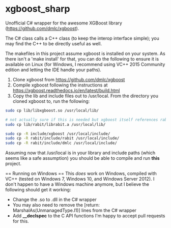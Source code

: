 # xgboost_sharp
Unofficial C# wrapper for the awesome XGBoost library (https://github.com/dmlc/xgboost).

The C# class calls a C++ class (to keep the interop interface simple); you may find the C++ to be directly useful as well.

The makefiles in this project assume xgboost is installed on your system.  As there isn't a 'make install' for that, you can do the following to ensure it is available on Linux (for Windows, I recommend using VC++ 2015 Community edition and letting the IDE handle your paths).

1. Clone xgboost from https://github.com/dmlc/xgboost
2. Compile xgboost following the instructions at https://xgboost.readthedocs.io/en/latest/build.html
3. Copy the lib and include files out to /usr/local.  From the directory you cloned xgboost to, run the following:

```bash
sudo cp lib/libxgboost.so /usr/local/lib/

# not actually sure if this is needed but xgboost itself references rabit/c_api.h so...
sudo cp lib/rabit/librabit.a /usr/local/lib/

sudo cp -R include/xgboost /usr/local/include/
sudo cp -R rabit/include/rabit /usr/local/include/
sudo cp -R rabit/include/dmlc /usr/local/include/
```

Assuming now that /usr/local is in your library and include paths (which seems like a safe assumption) you should be able to compile and run **this** project.

== Running on Windows ==
This *does* work on Windows, compiled with VC++ (tested on Windows 7, Windows 10, and Windows Server 2012).  I don't happen to have a Windows machine anymore, but I believe the following should get it working:
 * Change the .so to .dll in the C# wrapper
 * You may also need to remove the [return: MarshalAs(UnmanagedType.I1)] lines from the C# wrapper
 * Add **__declspec** to the C API functions
I'm happy to accept pull requests for this.
